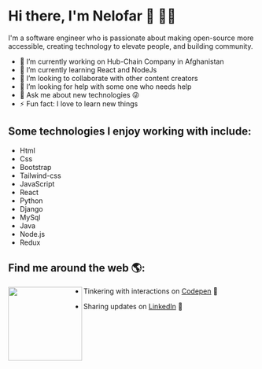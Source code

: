 # Hi there, I'm Nelofar 👋 👩‍💻

I'm a software engineer who is passionate about making open-source more accessible, creating technology to elevate people, and building community.

- 🔭 I’m currently working on Hub-Chain Company in Afghanistan
- 🌱 I’m currently learning React and NodeJs
- 👯 I’m looking to collaborate with other content creators
- 🤔 I’m looking for help with some one who needs help
- 💬 Ask me about new technologies 😜
- ⚡ Fun fact: I love to learn new things

## Some technologies I enjoy working with include:
  - Html
  - Css
  - Bootstrap
  - Tailwind-css
  - JavaScript
  - React
  - Python
  - Django
  - MySql
  - Java
  - Node.js 
  - Redux 
  
  
## Find me around the web 🌎: 
<a href="https://github.com/Nelofarzabi">
  <img align="left" width="150" height="150" src="https://github.com/Nelofarzabi/files/blob/main/NeloGak.gif?raw=true">
</a>

  - Tinkering with interactions on <a href="https://codepen.io/Nelofar2000"> Codepen</a> 🏓
  
  - Sharing updates on <a href="https://www.linkedin.com/in/nelofar-zabi-1a1066213">LinkedIn</a> 💼

